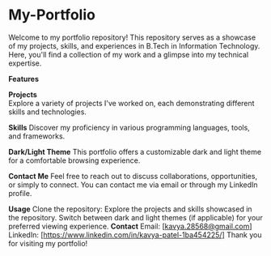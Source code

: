 # My-Portfolio
Welcome to my portfolio repository! This repository serves as a showcase of my projects, skills, and experiences in B.Tech in Information Technology. Here, you'll find a collection of my work and a glimpse into my technical expertise.

**Features**   


**Projects**  
  Explore a variety of projects I've worked on, each demonstrating different skills and technologies.

**Skills**
  Discover my proficiency in various programming languages, tools, and frameworks.

**Dark/Light Theme**
  This portfolio offers a customizable dark and light theme for a comfortable browsing experience.

**Contact Me**
  Feel free to reach out to discuss collaborations, opportunities, or simply to connect. You can contact me via email or through my LinkedIn profile.

**Usage**
  Clone the repository:
  Explore the projects and skills showcased in the repository.
  Switch between dark and light themes (if applicable) for your preferred viewing experience.
**Contact**
  Email: [kavya.28568@gmail.com]
  LinkedIn: [https://www.linkedin.com/in/kavya-patel-1ba454225/]
  Thank you for visiting my portfolio!
